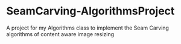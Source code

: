 SeamCarving-AlgorithmsProject
=============================

A project for my Algorithms class to implement the Seam Carving algorithms of content aware image resizing
